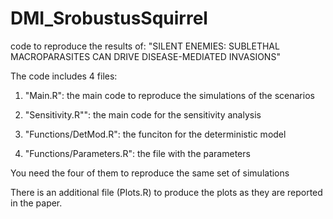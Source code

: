 # DMI_SrobustusSquirrel
code to reproduce the results of: "SILENT ENEMIES: SUBLETHAL MACROPARASITES CAN DRIVE DISEASE-MEDIATED INVASIONS"

The code includes 4 files: 
1) "Main.R": the main code to reproduce the simulations of the scenarios
2) "Sensitivity.R"": the main code for the sensitivity analysis

3) "Functions/DetMod.R": the funciton for the deterministic model
4) "Functions/Parameters.R": the file with the parameters

You need the four of them to reproduce the same set of simulations

There is an additional file (Plots.R) to produce the plots as they are reported in the paper. 


